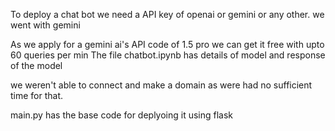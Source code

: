 To deploy a chat bot we need a API key of openai or gemini or any other. we went with gemini 

As we apply for a gemini ai's API code of 1.5 pro we can get it free with upto 60 queries per min
The file chatbot.ipynb has details of model and response of the model 

we weren't able to connect and make a domain as were had no sufficient time for that.

main.py has the base code for deplyoing it using flask
